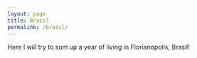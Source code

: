 ```yaml
---
layout: page
title: Brazil
permalink: /brazil/
---
```


Here I will try to sum up a year of living in Florianopolis, Brasil!